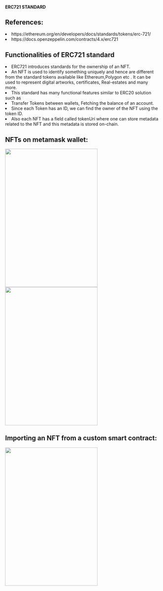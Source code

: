 #### ERC721 STANDARD

## References:

<li>https://ethereum.org/en/developers/docs/standards/tokens/erc-721/</li>
<li>https://docs.openzeppelin.com/contracts/4.x/erc721</li>

## Functionalities of ERC721 standard
<li>ERC721 introduces standards for the ownership of an NFT.</li>
<li>An NFT is used to identify something uniquely and hence are different from the standard tokens available like Ethereum,Polygon etc . It can be used to represent digital artworks, certificates, Real-estates and many more.</li>
<li>This standard has many functional features similar to ERC20 solution such as 
    <li>Transfer Tokens between wallets, Fetching the balance of an account.</li>
    <li>Since each Token has an ID, we can find the owner of the NFT using the token ID.</li>
</li>
<li>Also each NFT has a field called tokenUri where one can store metadata related to the NFT and this metadata is stored on-chain. </li>


## NFTs on metamask wallet:
<p>
<img src="https://github.com/digidrills/web3-samples/blob/main/docs/figures/nft_metamask.jpg" width="300px" height="450px" />
<img src="https://github.com/digidrills/web3-samples/blob/main/docs/figures/nft_metamask_2.jpg" width="300px" height="450px" /><br>
</p>


## Importing an NFT from a custom smart contract:

<img src="https://github.com/digidrills/web3-samples/blob/main/docs/figures/import_custom_contract_metamask.jpg" width="300px" height="450px" /><br>

